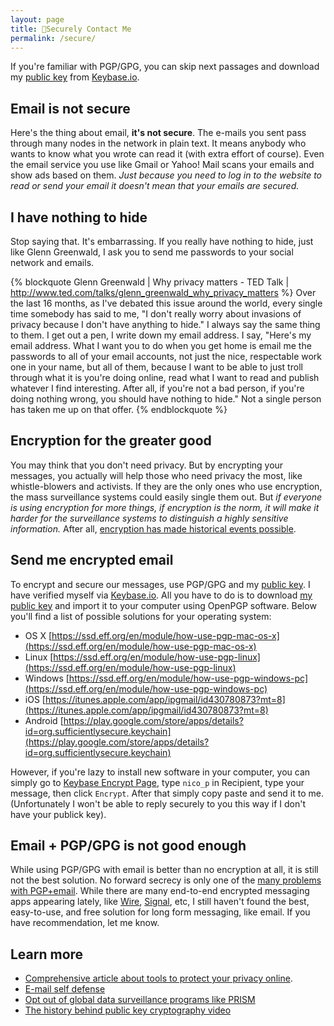 ```yaml
---
layout: page
title: 🔐Securely Contact Me
permalink: /secure/
---
```


If you're familiar with PGP/GPG, you can skip next passages and download my [public key](https://keybase.io/nico_p/key.asc) from [Keybase.io](https://keybase.io/nico_p).

Email is not secure
--

Here's the thing about email, **it's not secure**. The e-mails you sent pass through many nodes in the network in plain text. It means anybody who wants to know what you wrote can read it (with extra effort of course). Even the email service you use like Gmail or Yahoo! Mail scans your emails and show ads based on them. *Just because you need to log in to the website to read or send your email it doesn't mean that your emails are secured.*

I have nothing to hide
--

Stop saying that. It's embarrassing. If you really have nothing to hide, just like Glenn Greenwald, I ask you to send me passwords to your social network and emails.

{% blockquote Glenn Greenwald | Why privacy matters - TED Talk | http://www.ted.com/talks/glenn_greenwald_why_privacy_matters %}
Over the last 16 months, as I've debated this issue around the world, every single time somebody has said to me, "I don't really worry about invasions of privacy because I don't have anything to hide." I always say the same thing to them. I get out a pen, I write down my email address. I say, "Here's my email address. What I want you to do when you get home is email me the passwords to all of your email accounts, not just the nice, respectable work one in your name, but all of them, because I want to be able to just troll through what it is you're doing online, read what I want to read and publish whatever I find interesting. After all, if you're not a bad person, if you're doing nothing wrong, you should have nothing to hide." Not a single person has taken me up on that offer.
{% endblockquote %}

Encryption for the greater good
--

You may think that you don't need privacy. But by encrypting your messages, you actually will help those who need privacy the most, like whistle-blowers and activists. If they are the only ones who use encryption, the mass surveillance systems could easily single them out. But *if everyone is using encryption for more things, if encryption is the norm, it will make it harder for the surveillance systems to distinguish a highly sensitive information.* After all, [encryption has made historical events possible](https://www.eff.org/deeplinks/2015/10/crypto-everyone-and-american-history-proves-it).

Send me encrypted email
--

To encrypt and secure our messages, use PGP/GPG and my [public key](https://keybase.io/nico_p/key.asc). I have verified myself via [Keybase.io](https://keybase.io/nico_p). All you have to do is to download [my public key](https://keybase.io/nico_p/key.asc) and import it to your computer using OpenPGP software. Below you'll find a list of possible solutions for your operating system:

- OS X	[https://ssd.eff.org/en/module/how-use-pgp-mac-os-x](https://ssd.eff.org/en/module/how-use-pgp-mac-os-x)
- Linux	[https://ssd.eff.org/en/module/how-use-pgp-linux](https://ssd.eff.org/en/module/how-use-pgp-linux)
- Windows	[https://ssd.eff.org/en/module/how-use-pgp-windows-pc](https://ssd.eff.org/en/module/how-use-pgp-windows-pc)
- iOS		[https://itunes.apple.com/app/ipgmail/id430780873?mt=8](https://itunes.apple.com/app/ipgmail/id430780873?mt=8)
- Android	[https://play.google.com/store/apps/details?id=org.sufficientlysecure.keychain](https://play.google.com/store/apps/details?id=org.sufficientlysecure.keychain)

However, if you're lazy to install new software in your computer, you can simply go to [Keybase Encrypt Page](https://keybase.io/encrypt), type `nico_p` in Recipient,  type your message, then click `Encrypt`. After that simply copy paste and send it to me. (Unfortunately I won't be able to reply securely to you this way if I don't have your publick key).


Email + PGP/GPG is not good enough
--

While using PGP/GPG with email is better than no encryption at all, it is still not the best solution. No forward secrecy is only one of the [many problems with PGP+email](http://secushare.org/PGP). While there are many end-to-end encrypted messaging apps appearing lately, like [Wire](https://wire.com), [Signal](https://whispersystems.org/#page-top), etc, I still haven't found the best, easy-to-use, and free solution for long form messaging, like email. If you have recommendation, let me know.

Learn more
--

- [Comprehensive article about tools to protect your privacy online](https://www.privacytools.io).
- [E-mail self defense](https://emailselfdefense.fsf.org/en/)
- [Opt out of global data surveillance programs like PRISM](https://prism-break.org/en/)
- [The history behind public key cryptography video](https://www.youtube.com/watch?v=YEBfamv-_do)
